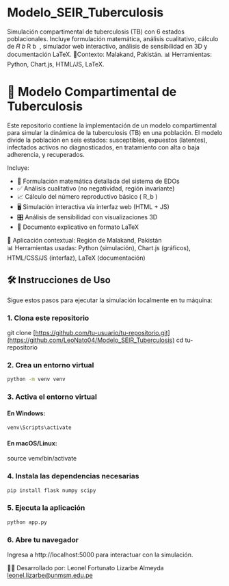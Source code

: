 # Modelo_SEIR_Tuberculosis
Simulación compartimental de tuberculosis (TB) con 6 estados poblacionales. Incluye formulación matemática, análisis cualitativo, cálculo de  𝑅 𝑏 R  b ​  , simulador web interactivo, análisis de sensibilidad en 3D y documentación LaTeX. 📍Contexto: Malakand, Pakistán. 📊 Herramientas: Python, Chart.js, HTML/JS, LaTeX.


# 🧪 Modelo Compartimental de Tuberculosis

Este repositorio contiene la implementación de un modelo compartimental para simular la dinámica de la tuberculosis (TB) en una población. El modelo divide la población en seis estados: susceptibles, expuestos (latentes), infectados activos no diagnosticados, en tratamiento con alta o baja adherencia, y recuperados.

Incluye:

- 📐 Formulación matemática detallada del sistema de EDOs  
- ✅ Análisis cualitativo (no negatividad, región invariante)  
- 📈 Cálculo del número reproductivo básico \( R_b \)  
- 🖥️ Simulación interactiva vía interfaz web (HTML + JS)  
- 🎛️ Análisis de sensibilidad con visualizaciones 3D  
- 📄 Documento explicativo en formato LaTeX  

📍 Aplicación contextual: Región de Malakand, Pakistán  
📊 Herramientas usadas: Python (simulación), Chart.js (gráficos), HTML/CSS/JS (interfaz), LaTeX (documentación)


## 🛠️ Instrucciones de Uso
Sigue estos pasos para ejecutar la simulación localmente en tu máquina:

### 1. Clona este repositorio
git clone [https://github.com/tu-usuario/tu-repositorio.git](https://github.com/LeoNato04/Modelo_SEIR_Tuberculosis)
cd tu-repositorio

### 2. Crea un entorno virtual
```bash
python -m venv venv
```

### 3. Activa el entorno virtual
#### En Windows:
```bash
venv\Scripts\activate
```

#### En macOS/Linux:
source venv/bin/activate
### 4. Instala las dependencias necesarias
```bash
pip install flask numpy scipy
```

### 5. Ejecuta la aplicación
```bash
python app.py
```

### 6. Abre tu navegador
Ingresa a http://localhost:5000 para interactuar con la simulación.

👨‍💻 Desarrollado por: Leonel Fortunato Lizarbe Almeyda
leonel.lizarbe@unmsm.edu.pe


